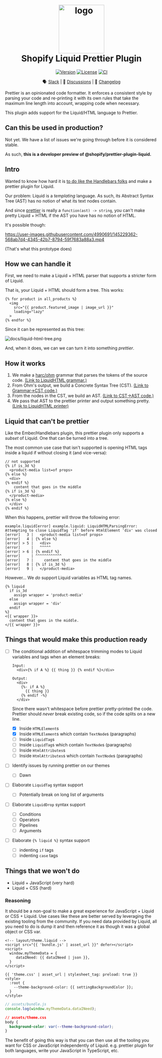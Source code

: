 <h1 align="center" style="position: relative;" >
  <br>
    <img src="https://github.com/Shopify/theme-check-vscode/blob/main/images/shopify_glyph.png?raw=true" alt="logo" width="150" height="160">
  <br>
  Shopify Liquid Prettier Plugin
  <br>
</h1>

<p align="center">
  <a href="https://www.npmjs.com/package/@shopify/prettier-plugin-liquid"><img src="https://img.shields.io/npm/v/@shopify/prettier-plugin-liquid.svg?sanitize=true" alt="Version"></a>
  <a href="https://github.com/Shopify/prettier-plugin-liquid/blob/main/LICENSE.md"><img src="https://img.shields.io/npm/l/@shopify/prettier-plugin-liquid.svg?sanitize=true" alt="License"></a>
  <a href="https://github.com/Shopify/prettier-plugin-liquid-prototype/actions/workflows/ci.yml"><img alt="CI" src="https://github.com/Shopify/prettier-plugin-liquid-prototype/actions/workflows/ci.yml/badge.svg"></a>
  <!--
    <a href="https://npmcharts.com/compare/@shopify/prettier-plugin-liquid?minimal=true"><img src="https://img.shields.io/npm/dm/@shopify/prettier-plugin-liquid.svg?sanitize=true" alt="Downloads"></a>
  -->
</p>

<div align="center">

  🗣 [Slack](https://join.slack.com/t/shopifypartners/shared_invite/zt-sdr2quab-mGkzkttZ2hnVm0~8noSyvw) | 💬 [Discussions](https://github.com/Shopify/prettier-plugin-liquid/discussions) | 📝 [Changelog](./CHANGELOG.md)

</div>

Prettier is an opinionated code formatter. It enforces a consistent style by parsing your code and re-printing it with its own rules that take the maximum line length into account, wrapping code when necessary.

This plugin adds support for the Liquid/HTML language to Prettier.

## Can this be used in production?

Not yet. We have a list of issues we're going through before it is considered stable.

As such, **this is a developer preview of @shopify/prettier-plugin-liquid.**

## Intro

Wanted to know how hard it is [to do like the Handlebars folks](https://prettier.io/blog/2021/05/09/2.3.0.html#:~:text=The%20feature%20is,under%20the%20hood.) and make a prettier plugin for Liquid.

Our problem: Liquid is a _templating_ language. As such, its Abstract Syntax Tree (AST) has no notion of what its text nodes contain.

And since [prettier](https://prettier.io/) is really a `function(ast) -> string`, you can't make pretty Liquid + HTML if the AST you have has no notion of HTML.

It's possible though:

https://user-images.githubusercontent.com/4990691/145229362-568ab7d4-4345-42b7-8794-59f7683a88a3.mp4

(That's what this prototype does)

## How we can handle it

First, we need to make a Liquid + HTML parser that supports a stricter form of Liquid.

That is, your Liquid + HTML should form a tree. This works:

```liquid
{% for product in all_products %}
  <img
    src="{{ product.featured_image | image_url }}"
    loading="lazy"
  >
{% endfor %}
```

Since it can be represented as this tree:

![docs/liquid-html-tree.png](docs/liquid-html-tree.png)

And, when it does, we can we can turn it into something _prettier_.

## How it works

1. We make a [harc/ohm](https://github.com/harc/ohm) grammar that parses the tokens of the source code. [(Link to LiquidHTML grammar.)](grammar/liquid-html.ohm)
2. From Ohm's output, we build a Concrete Syntax Tree (CST). [(Link to Grammar->CST code.)](src/parsers/liquid-html-cst.ts)
3. From the nodes in the CST, we build an AST. [(Link to CST->AST code.)](src/parsers/liquid-html-ast.ts)
4. We pass that AST to the prettier printer and output something pretty. [(Link to LiquidHTML printer)](src/printers/liquid-html-printer.ts)

## Liquid that can't be prettier

Like the Ember/Handlebars plugin, this prettier plugin only supports a _subset_ of Liquid. One that can be turned into a tree.

The most common use case that isn't supported is opening HTML tags inside a liquid if without closing it (and vice-versa):

```liquid
// not supported
{% if is_3d %}
  <product-media list=of props>
{% else %}
  <div>
{% endif %}
    content that goes in the middle
{% if is_3d %}
  </product-media>
{% else %}
  </div>
{% endif %}
```

When this happens, prettier will throw the following error:

```
example.liquid[error] example.liquid: LiquidHTMLParsingError: Attempting to close LiquidTag 'if' before HtmlElement 'div' was closed
[error]   3 |   <product-media list=of props>
[error]   4 | {% else %}
[error] > 5 |   <div>
[error]     |   ^^^^^
[error] > 6 | {% endif %}
[error]     | ^^^^^^^^^^^^
[error]   7 |     content that goes in the middle
[error]   8 | {% if is_3d %}
[error]   9 |   </product-media>
```

However... We _do_ support Liquid variables as HTML tag names.

```liquid
{% liquid
  if is_3d
    assign wrapper = 'product-media'
  else
    assign wrapper = 'div'
  endif
%}
<{{ wrapper }}>
  content that goes in the middle.
</{{ wrapper }}>
```

## Things that would make this production ready

- [ ] The conditional addition of whitespace trimming modes to Liquid variables and tags when an element breaks:

  ```liquid
  Input:
    <div>{% if A %} {{ thing }} {% endif %}</div>

  Output:
    <div>
      {%- if A %}
        {{ thing }}
      {% endif -%}
    </div>
  ```

  Since there wasn't whitespace before prettier pretty-printed the code. Prettier should _never_ break existing code, so if the code splits on a new line.

  - [X] Inside `HTMLElement`s
  - [X] Inside `HTMLElement`s which contain `TextNode`s (paragraphs)
  - [ ] Inside `LiquidTag`s
  - [ ] Inside `LiquidTag`s which contain `TextNode`s (paragraphs)
  - [ ] Inside `HtmlAttributes`s
  - [ ] Inside `HtmlAttributes`s which contain `TextNode`s (paragraphs)

- [ ] Identify issues by running prettier on our themes
  - [ ] Dawn

- [ ] Elaborate `LiquidTag` syntax support
  - [ ] Potentially break on long list of arguments
- [ ] Elaborate `LiquidDrop` syntax support
  - [ ] Conditions
  - [ ] Operators
  - [ ] Pipelines
  - [ ] Arguments
- [ ] Elaborate `{% liquid %}` syntax support
  - [ ] indenting `if` tags
  - [ ] indenting `case` tags

## Things that we won't do

- Liquid + JavaScript (very hard)
- Liquid + CSS (hard)

### Reasoning

It should be a non-goal to make a great experience for JavaScript + Liquid or CSS + Liquid. Use cases like these are better served by leveraging the existing tooling from the community. If you need data provided by Liquid, all you need to do is dump it and then reference it as though it was a global object or CSS var.

```liquid
<!-- layout/theme.liquid -->
<script src="{{ 'bundle.js' | asset_url }}" defer></script>
<script>
  window.myThemeData = {
     dataINeed: {{ dataINeed | json }},
  }
</script>

{{ 'theme.css' | asset_url | stylesheet_tag: preload: true }}
<style>
  :root {
    --theme-background-color: {{ settingBackgroundColor }};
  }
</style>
```

```javascript
// assets/bundle.js
console.log(window.myThemeData.dataINeed);
```

```css
// assets/theme.css
body {
  background-color: var(--theme-background-color);
}
```

The benefit of going this way is that you can then use all the tooling you want for CSS or JavaScript independently of Liquid. e.g. prettier plugin for both languages, write your JavaScript in TypeScript, etc.
